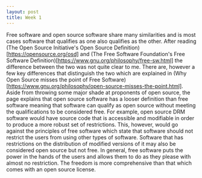 ```yaml
---
layout: post
title: Week 1
---
```


Free software and open source software share many similarities and is most cases software that qualifies as one also qualifies as the other. After reading (The Open Source Initiative's Open Source Definition)[https://opensource.org/osd] and (The Free Software Foundation's Free Software Definition)[https://www.gnu.org/philosophy/free-sw.html] the difference between the two was not quite clear to me. There are, however a few key differences that distinguish the two which are explained in (Why Open Source misses the point of Free Software)[https://www.gnu.org/philosophy/open-source-misses-the-point.html]. Aside from throwing some major shade at proponents of open source, the page explains that open source software has a looser definition than free software meaning that software can qualify as open source without meeting the qualifications to be considered free. For example, open source DRM software would have source code that is accessible and modifiable in order to produce a more robust set of restrictions. This, however, would go against the principles of free software which state that software should not restrict the users from using other types of software. Software that has restrictions on the distribution of modified versions of it may also be considered open source but not free. In general, free software puts the power in the hands of the users and allows them to do as they please with almost no restriction. The freedom is more comprehensive than that which comes with an open source license.
